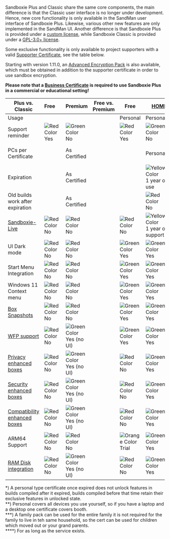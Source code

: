 Sandboxie Plus and Classic share the same core components, the main difference is that the Classic user interface is no longer under development. Hence, new core functionality is only available in the SandMan user interface of Sandboxie Plus. Likewise, various other new features are only implemented in the SandMan UI. Another difference is that Sandboxie Plus is provided under a [custom license](https://github.com/sandboxie-plus/Sandboxie/blob/master/Installer/license.txt), while Sandboxie Classic is provided under a [GPL-3.0+ license](https://github.com/sandboxie-plus/Sandboxie/blob/master/LICENSE).

Some exclusive functionality is only available to project supporters with a valid [Supporter Certificate](https://sandboxie-plus.com/supporter-certificate/), see the table below.

Starting with version 1.11.0, an [Advanced Encryption Pack](https://xanasoft.com/product/sandboxie-plus-advanced-upgrade/) is also available, which must be obtained in addition to the supporter certificate in order to use sandbox encryption.

**Please note that a [Business Certificate](https://xanasoft.com/product/sandboxie-plus-business/) is required to use Sandboxie Plus in a commercial or educational setting!**


|                Plus vs. Classic                                    | Free&nbsp;&nbsp;&nbsp;&nbsp;                                                            | Premium                                                                                           | Free vs. Premium | Free                                                                                         | [HOME](https://xanasoft.com/product/sandboxie-plus-home/)                                                | [PERSONAL](https://xanasoft.com/product/sandboxie-plus-personal/)                                                | [FAMILY PACK](https://xanasoft.com/product/sandboxie-plus-familypack/)                                   | [BUSINESS](https://xanasoft.com/product/sandboxie-plus-business/)                                        | [ETERNAL](https://xanasoft.com/product/sandboxie-plus-eternal/)                           |
|--------------------------------------------------------------------|-----------------------------------------------------------------------------------------|---------------------------------------------------------------------------------------------------|------------------|----------------------------------------------------------------------------------------------|----------------------------------------------------------------------------------------------------------|------------------------------------------------------------------------------------------------------------------|----------------------------------------------------------------------------------------------------------|--------------------------------------------------------------------------------------------------------- |-------------------------------------------------------------------------------------------|
| Usage                                                              |                                                                                         |                                                                                                   |                  | Personal                                                                                     | Personal                                                                                                 | Personal                                                                                                         | Personal                                                                                                 | Commercial                                                                                               | Personal                                                                                  |
| Support reminder                                                   | ![Red Color](https://placeholder.antonshell.me/img?width=15&color_bg=ff0000&text=+) Yes | ![Green Color](https://placeholder.antonshell.me/img?width=15&color_bg=00ff00&text=+) No          |                  | ![Red Color](https://placeholder.antonshell.me/img?width=15&color_bg=ff0000&text=+) Yes      | ![Green Color](https://placeholder.antonshell.me/img?width=15&color_bg=00ff00&text=+) No                 | ![Green Color](https://placeholder.antonshell.me/img?width=15&color_bg=00ff00&text=+) No                         | ![Green Color](https://placeholder.antonshell.me/img?width=15&color_bg=00ff00&text=+) No                 | ![Green Color](https://placeholder.antonshell.me/img?width=15&color_bg=00ff00&text=+) No                 | ![Green Color](https://placeholder.antonshell.me/img?width=15&color_bg=00ff00&text=+) No  |
| PCs per Certificate                                                |                                                                                         | As Certified                                                                                      |                  |                                                                                              | Personal\*\*                                                                                             | Personal                                                                                                         | Personal and Family\*\*\*                                                                                | 1                                                                                                        | Personal and Family                                                                       |
| Expiration                                                         |                                                                                         | As Certified                                                                                      |                  |                                                                                              | ![Yellow Color](https://placeholder.antonshell.me/img?width=15&color_bg=ffff00&text=+) 1 year of use     | ![YellowGreen Color](https://placeholder.antonshell.me/img?width=15&color_bg=99cc33&text=+) 1 year of updates\*  | ![Yellow Color](https://placeholder.antonshell.me/img?width=15&color_bg=ffff00&text=+) 1 year of use     | ![Yellow Color](https://placeholder.antonshell.me/img?width=15&color_bg=ffff00&text=+) 1 year of use     | ![Green Color](https://placeholder.antonshell.me/img?width=15&color_bg=00ff00&text=+) No  |           
| Old builds work after expiration                                   |                                                                                         | As Certified                                                                                      |                  |                                                                                              | ![Red Color](https://placeholder.antonshell.me/img?width=15&color_bg=ff0000&text=+) No                   | ![Green Color](https://placeholder.antonshell.me/img?width=15&color_bg=00ff00&text=+) Yes                        | ![Red Color](https://placeholder.antonshell.me/img?width=15&color_bg=ff0000&text=+) No                   | ![Red Color](https://placeholder.antonshell.me/img?width=15&color_bg=ff0000&text=+) No                   |                                                                                           |
| [Sandboxie-Live](../PlusContent/Sandboxie-Live.md)                 | ![Red Color](https://placeholder.antonshell.me/img?width=15&color_bg=ff0000&text=+) No  | ![Red Color](https://placeholder.antonshell.me/img?width=15&color_bg=ff0000&text=+) No            |                  | ![Red Color](https://placeholder.antonshell.me/img?width=15&color_bg=ff0000&text=+) No       | ![Yellow Color](https://placeholder.antonshell.me/img?width=15&color_bg=ffff00&text=+) 1 year of support | ![Yellow Color](https://placeholder.antonshell.me/img?width=15&color_bg=ffff00&text=+) 1 year of support         | ![Yellow Color](https://placeholder.antonshell.me/img?width=15&color_bg=ffff00&text=+) 1 year of support | ![Yellow Color](https://placeholder.antonshell.me/img?width=15&color_bg=ffff00&text=+) 1 year of support | Yes\*\*\*\*                                                                               |
| UI Dark mode                                                       | ![Red Color](https://placeholder.antonshell.me/img?width=15&color_bg=ff0000&text=+) No  | ![Red Color](https://placeholder.antonshell.me/img?width=15&color_bg=ff0000&text=+) No            |                  | ![Green Color](https://placeholder.antonshell.me/img?width=15&color_bg=00ff00&text=+) Yes    | ![Green Color](https://placeholder.antonshell.me/img?width=15&color_bg=00ff00&text=+) Yes                | ![Green Color](https://placeholder.antonshell.me/img?width=15&color_bg=00ff00&text=+) Yes                        | ![Green Color](https://placeholder.antonshell.me/img?width=15&color_bg=00ff00&text=+) Yes                | ![Green Color](https://placeholder.antonshell.me/img?width=15&color_bg=00ff00&text=+) Yes                | ![Green Color](https://placeholder.antonshell.me/img?width=15&color_bg=00ff00&text=+) Yes |
| Start Menu Integration                                             | ![Red Color](https://placeholder.antonshell.me/img?width=15&color_bg=ff0000&text=+) No  | ![Red Color](https://placeholder.antonshell.me/img?width=15&color_bg=ff0000&text=+) No            |                  | ![Green Color](https://placeholder.antonshell.me/img?width=15&color_bg=00ff00&text=+) Yes    | ![Green Color](https://placeholder.antonshell.me/img?width=15&color_bg=00ff00&text=+) Yes                | ![Green Color](https://placeholder.antonshell.me/img?width=15&color_bg=00ff00&text=+) Yes                        | ![Green Color](https://placeholder.antonshell.me/img?width=15&color_bg=00ff00&text=+) Yes                | ![Green Color](https://placeholder.antonshell.me/img?width=15&color_bg=00ff00&text=+) Yes                | ![Green Color](https://placeholder.antonshell.me/img?width=15&color_bg=00ff00&text=+) Yes |
| Windows 11 Context menu                                            | ![Red Color](https://placeholder.antonshell.me/img?width=15&color_bg=ff0000&text=+) No  | ![Red Color](https://placeholder.antonshell.me/img?width=15&color_bg=ff0000&text=+) No            |                  | ![Green Color](https://placeholder.antonshell.me/img?width=15&color_bg=00ff00&text=+) Yes    | ![Green Color](https://placeholder.antonshell.me/img?width=15&color_bg=00ff00&text=+) Yes                | ![Green Color](https://placeholder.antonshell.me/img?width=15&color_bg=00ff00&text=+) Yes                        | ![Green Color](https://placeholder.antonshell.me/img?width=15&color_bg=00ff00&text=+) Yes                | ![Green Color](https://placeholder.antonshell.me/img?width=15&color_bg=00ff00&text=+) Yes                | ![Green Color](https://placeholder.antonshell.me/img?width=15&color_bg=00ff00&text=+) Yes |
| [Box Snapshots](../PlusContent/BoxSnapshots.md)                    | ![Red Color](https://placeholder.antonshell.me/img?width=15&color_bg=ff0000&text=+) No  | ![Red Color](https://placeholder.antonshell.me/img?width=15&color_bg=ff0000&text=+) No            |                  | ![Green Color](https://placeholder.antonshell.me/img?width=15&color_bg=00ff00&text=+) Yes    | ![Green Color](https://placeholder.antonshell.me/img?width=15&color_bg=00ff00&text=+) Yes                | ![Green Color](https://placeholder.antonshell.me/img?width=15&color_bg=00ff00&text=+) Yes                        | ![Green Color](https://placeholder.antonshell.me/img?width=15&color_bg=00ff00&text=+) Yes                | ![Green Color](https://placeholder.antonshell.me/img?width=15&color_bg=00ff00&text=+) Yes                | ![Green Color](https://placeholder.antonshell.me/img?width=15&color_bg=00ff00&text=+) Yes |
| [WFP support](../PlusContent/WFPSupport.md)                        | ![Red Color](https://placeholder.antonshell.me/img?width=15&color_bg=ff0000&text=+) No  | ![Green Color](https://placeholder.antonshell.me/img?width=15&color_bg=00ff00&text=+) Yes (no UI) |                  | ![Green Color](https://placeholder.antonshell.me/img?width=15&color_bg=00ff00&text=+) Yes    | ![Green Color](https://placeholder.antonshell.me/img?width=15&color_bg=00ff00&text=+) Yes                | ![Green Color](https://placeholder.antonshell.me/img?width=15&color_bg=00ff00&text=+) Yes                        | ![Green Color](https://placeholder.antonshell.me/img?width=15&color_bg=00ff00&text=+) Yes                | ![Green Color](https://placeholder.antonshell.me/img?width=15&color_bg=00ff00&text=+) Yes                | ![Green Color](https://placeholder.antonshell.me/img?width=15&color_bg=00ff00&text=+) Yes |
| [Privacy enhanced boxes](../PlusContent/privacy-mode.md)           | ![Red Color](https://placeholder.antonshell.me/img?width=15&color_bg=ff0000&text=+) No  | ![Green Color](https://placeholder.antonshell.me/img?width=15&color_bg=00ff00&text=+) Yes (no UI) |                  | ![Red Color](https://placeholder.antonshell.me/img?width=15&color_bg=ff0000&text=+) No       | ![Green Color](https://placeholder.antonshell.me/img?width=15&color_bg=00ff00&text=+) Yes                | ![Green Color](https://placeholder.antonshell.me/img?width=15&color_bg=00ff00&text=+) Yes                        | ![Green Color](https://placeholder.antonshell.me/img?width=15&color_bg=00ff00&text=+) Yes                | ![Green Color](https://placeholder.antonshell.me/img?width=15&color_bg=00ff00&text=+) Yes                | ![Green Color](https://placeholder.antonshell.me/img?width=15&color_bg=00ff00&text=+) Yes |
| [Security enhanced boxes](../PlusContent/security-mode.md)         | ![Red Color](https://placeholder.antonshell.me/img?width=15&color_bg=ff0000&text=+) No  | ![Green Color](https://placeholder.antonshell.me/img?width=15&color_bg=00ff00&text=+) Yes (no UI) |                  | ![Red Color](https://placeholder.antonshell.me/img?width=15&color_bg=ff0000&text=+) No       | ![Green Color](https://placeholder.antonshell.me/img?width=15&color_bg=00ff00&text=+) Yes                | ![Green Color](https://placeholder.antonshell.me/img?width=15&color_bg=00ff00&text=+) Yes                        | ![Green Color](https://placeholder.antonshell.me/img?width=15&color_bg=00ff00&text=+) Yes                | ![Green Color](https://placeholder.antonshell.me/img?width=15&color_bg=00ff00&text=+) Yes                | ![Green Color](https://placeholder.antonshell.me/img?width=15&color_bg=00ff00&text=+) Yes |
| [Compatibility enhanced boxes](../PlusContent/compartment-mode.md) | ![Red Color](https://placeholder.antonshell.me/img?width=15&color_bg=ff0000&text=+) No  | ![Green Color](https://placeholder.antonshell.me/img?width=15&color_bg=00ff00&text=+) Yes (no UI) |                  | ![Red Color](https://placeholder.antonshell.me/img?width=15&color_bg=ff0000&text=+) No       | ![Green Color](https://placeholder.antonshell.me/img?width=15&color_bg=00ff00&text=+) Yes                | ![Green Color](https://placeholder.antonshell.me/img?width=15&color_bg=00ff00&text=+) Yes                        | ![Green Color](https://placeholder.antonshell.me/img?width=15&color_bg=00ff00&text=+) Yes                | ![Green Color](https://placeholder.antonshell.me/img?width=15&color_bg=00ff00&text=+) Yes                | ![Green Color](https://placeholder.antonshell.me/img?width=15&color_bg=00ff00&text=+) Yes |
| ARM64 Support                                                      | ![Red Color](https://placeholder.antonshell.me/img?width=15&color_bg=ff0000&text=+) No  | ![Red Color](https://placeholder.antonshell.me/img?width=15&color_bg=ff0000&text=+) No            |                  | ![Orange Color](https://placeholder.antonshell.me/img?width=15&color_bg=ff9900&text=+) Trial | ![Green Color](https://placeholder.antonshell.me/img?width=15&color_bg=00ff00&text=+) Yes                | ![Green Color](https://placeholder.antonshell.me/img?width=15&color_bg=00ff00&text=+) Yes                        | ![Green Color](https://placeholder.antonshell.me/img?width=15&color_bg=00ff00&text=+) Yes                | ![Green Color](https://placeholder.antonshell.me/img?width=15&color_bg=00ff00&text=+) Yes                | ![Green Color](https://placeholder.antonshell.me/img?width=15&color_bg=00ff00&text=+) Yes |
| [RAM Disk integration](../PlusContent/RamDiskSupport.md)           | ![Red Color](https://placeholder.antonshell.me/img?width=15&color_bg=ff0000&text=+) No  | ![Green Color](https://placeholder.antonshell.me/img?width=15&color_bg=00ff00&text=+) Yes (no UI) |                  | ![Red Color](https://placeholder.antonshell.me/img?width=15&color_bg=ff0000&text=+) No       | ![Green Color](https://placeholder.antonshell.me/img?width=15&color_bg=00ff00&text=+) Yes                | ![Green Color](https://placeholder.antonshell.me/img?width=15&color_bg=00ff00&text=+) Yes                        | ![Green Color](https://placeholder.antonshell.me/img?width=15&color_bg=00ff00&text=+) Yes                | ![Green Color](https://placeholder.antonshell.me/img?width=15&color_bg=00ff00&text=+) Yes                | ![Green Color](https://placeholder.antonshell.me/img?width=15&color_bg=00ff00&text=+) Yes |


\*) A personal type certificate once expired does not unlock features in builds compiled after it expired, builds compiled before that time retain their exclusive features in unlocked state.  
\*\*) Personal covers all devices you use yourself, so if you have a laptop and a desktop one certificate covers booth.  
\*\*\*) A family pack can be used for the entire family it is not required for the family to live in teh same household, so the cert can be used for children which moved out or your grand parents.  
\*\*\*\*) For as long as the service exists.
